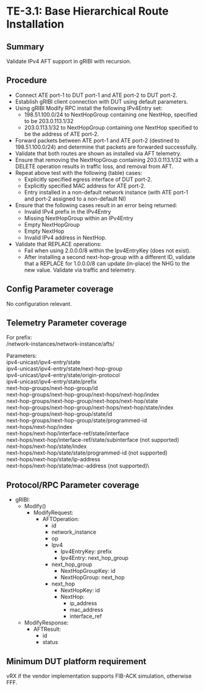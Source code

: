 # TE-3.1: Base Hierarchical Route Installation

## Summary
Validate IPv4 AFT support in gRIBI with recursion.

## Procedure
* Connect ATE port-1 to DUT port-1 and ATE port-2 to DUT port-2.
* Establish gRIBI client connection with DUT using default parameters.
* Using gRIBI Modify RPC install the following IPv4Entry set:
  * 198.51.100.0/24 to NextHopGroup containing one NextHop, specified to be 203.0.113.1/32
  * 203.0.113.1/32 to NextHopGroup containing one NextHop specified to be the address of ATE port-2.
* Forward packets between ATE port-1 and ATE port-2 (destined to 198.51.100.0/24)
  and determine that packets are forwarded successfully.
* Validate that both routes are shown as installed via AFT telemetry.
* Ensure that removing the NextHopGroup containing 203.0.113.1/32 with a DELETE
  operation results in traffic loss, and removal from AFT.
* Repeat above test with the following (table) cases:
  * Explicitly specified egress interface of DUT port-2.
  * Explicitly specified MAC address for ATE port-2.
  * Entry installed in a non-default network instance (with ATE port-1 and port-2 assigned to a non-default NI)
* Ensure that the following cases result in an error being returned:
  * Invalid IPv4 prefix in the IPv4Entry
  * Missing NextHopGroup within an IPv4Entry
  * Empty NextHopGroup
  * Empty NextHop
  * Invalid IPv4 address in NextHop.
* Validate that REPLACE operations:
  * Fail when using 2.0.0.0/8 within the Ipv4EntryKey (does not exist).
  * After installing a second next-hop-group with a different ID, validate that
    a REPLACE for 1.0.0.0/8 can update (in-place) the NHG to the new value.
    Validate via traffic and telemetry.

## Config Parameter coverage
No configuration relevant.

## Telemetry Parameter coverage

For prefix:\
/network-instances/network-instance/afts/

Parameters:\
ipv4-unicast/ipv4-entry/state\
ipv4-unicast/ipv4-entry/state/next-hop-group\
ipv4-unicast/ipv4-entry/state/origin-protocol\
ipv4-unicast/ipv4-entry/state/prefix\
next-hop-groups/next-hop-group/id\
next-hop-groups/next-hop-group/next-hops/next-hop/index\
next-hop-groups/next-hop-group/next-hops/next-hop/state\
next-hop-groups/next-hop-group/next-hops/next-hop/state/index\
next-hop-groups/next-hop-group/state/id\
next-hop-groups/next-hop-group/state/programmed-id\
next-hops/next-hop/index\
next-hops/next-hop/interface-ref/state/interface\
next-hops/next-hop/interface-ref/state/subinterface (not supported)\
next-hops/next-hop/state/index\
next-hops/next-hop/state/state/programmed-id (not supported)\
next-hops/next-hop/state/ip-address\
next-hops/next-hop/state/mac-address (not supported)\

## Protocol/RPC Parameter coverage

* gRIBI:
  * Modify()
    * ModifyRequest:
      * AFTOperation:
        * id
        * network_instance
        * op
        * Ipv4
          * Ipv4EntryKey: prefix
          * Ipv4Entry: next_hop_group
        * next_hop_group
          * NextHopGroupKey: id
          * NextHopGroup: next_hop
        * next_hop
          * NextHopKey: id
          * NextHop:
            * ip_address
            * mac_address
            * interface_ref
  * ModifyResponse:
    * AFTResult:
      * id
      * status

## Minimum DUT platform requirement

vRX if the vendor implementation supports FIB-ACK simulation, otherwise FFF.


